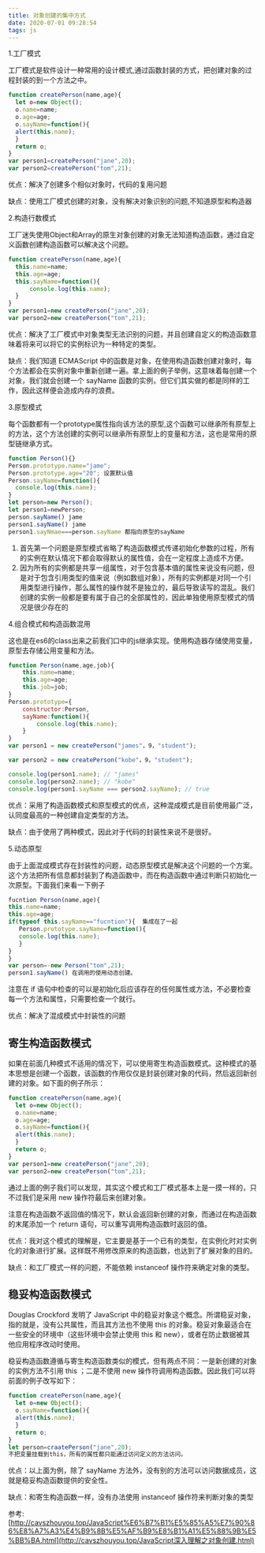 ```yaml
---
title: 对象创建的集中方式
date: 2020-07-01 09:28:54
tags: js
---
```


1.工厂模式

工厂模式是软件设计一种常用的设计模式,通过函数封装的方式，把创建对象的过程封装的到一个方法之中。

<!--more-->

```js
function createPerson(name,age){
  let o=new Object();
  o.name=name;
  o.age=age;
  o.sayName=function(){
  alert(this.name);
  }
  return o;
}
var person1=createPerson("jane",20);
var person2=createPerson("tom",21);
```

优点：解决了创建多个相似对象时，代码的复用问题

缺点：使用工厂模式创建的对象，没有解决对象识别的问题,不知道原型和构造器

2.构造行数模式

工厂迷失使用Object和Array的原生对象创建的对象无法知道构造函数，通过自定义函数创建构造函数可以解决这个问题。

```js
function createPerson(name,age){
  this.name=name;
  this.age=age;
  this.sayName=function(){
      console.log(this.name);
  }  
}
var person1=new createPerson("jane",20);
var person2=new createPerson("tom",21);
```

优点：解决了工厂模式中对象类型无法识别的问题，并且创建自定义的构造函数意味着将来可以将它的实例标识为一种特定的类型。

缺点：我们知道 ECMAScript 中的函数是对象，在使用构造函数创建对象时，每个方法都会在实例对象中重新创建一遍。拿上面的例子举例，这意味着每创建一个对象，我们就会创建一个 sayName 函数的实例，但它们其实做的都是同样的工作，因此这样便会造成内存的浪费。

3.原型模式

每个函数都有一个prototype属性指向该方法的原型,这个函数可以继承所有原型上的方法，这个方法创建的实例可以继承所有原型上的变量和方法，这也是常用的原型链继承方式。

```js
function Person(){}
Person.prototype.name="jame";
Person.prototype.age="20"; 设置默认值
Person.sayName=function(){
  console.log(this.name);
}
let person=new Person();
let person1=newPerson;
person.sayName() jame
person1.sayName() jame
person1.sayNmae===person.sayName 都指向原型的sayName
```

1. 首先第一个问题是原型模式省略了构造函数模式传递初始化参数的过程，所有的实例在默认情况下都会取得默认的属性值，会在一定程度上造成不方便。
2. 因为所有的实例都是共享一组属性，对于包含基本值的属性来说没有问题，但是对于包含引用类型的值来说（例如数组对象），所有的实例都是对同一个引用类型进行操作，那么属性的操作就不是独立的，最后导致读写的混乱。我们创建的实例一般都是要有属于自己的全部属性的，因此单独使用原型模式的情况是很少存在的

4.组合模式和构造函数混用

这也是在es6的class出来之前我们口中的js继承实现。使用构造器存储使用变量，原型去存储公用变量和方法。

```js
function Person(name,age,job){
    this.name=name;
    this.age=age;
    this.job=job;
}
Person.prototype={
    constructor:Person,
    sayName:function(){
        console.log(this.name);
    }
}
var person1 = new createPerson("james"，9，"student");

var person2 = new createPerson("kobe"，9，"student");

console.log(person1.name); // "james"
console.log(person2.name); // "kobe"
console.log(person1.sayName === person2.sayName); // true
```

优点：采用了构造函数模式和原型模式的优点，这种混成模式是目前使用最广泛，认同度最高的一种创建自定类型的方法。

缺点：由于使用了两种模式，因此对于代码的封装性来说不是很好。

5.动态原型

由于上面混成模式存在封装性的问题，动态原型模式是解决这个问题的一个方案。这个方法把所有信息都封装到了构造函数中，而在构造函数中通过判断只初始化一次原型。下面我们来看一下例子

```js
fucntion Person(name,age){
this.name=name;
this.age=age;
if(typeof this.sayName=="fucntion"){  集成在了一起
   Person.prototype.sayName=function(){
   console.log(this.name);
   }
}
}
var person=-new Person("tom",21);
person1.sayName() 在调用的使用动态创建。
```

注意在 if 语句中检查的可以是初始化后应该存在的任何属性或方法，不必要检查每一个方法和属性，只需要检查一个就行。

优点：解决了混成模式中封装性的问题

## 寄生构造函数模式

如果在前面几种模式不适用的情况下，可以使用寄生构造函数模式。这种模式的基本思想是创建一个函数，该函数的作用仅仅是封装创建对象的代码，然后返回新创建的对象。如下面的例子所示：

```js
function createPerson(name,age){
  let o=new Object();
  o.name=name;
  o.age=age;
  o.sayName=function(){
  alert(this.name);
  }
  return o;
}
var person1=new createPerson("jane",20);
var person2=new createPerson("tom",21);
```

通过上面的例子我们可以发现，其实这个模式和工厂模式基本上是一摸一样的，只不过我们是采用 new 操作符最后来创建对象。

注意在构造函数不返回值的情况下，默认会返回新创建的对象，而通过在构造函数的末尾添加一个 return 语句，可以重写调用构造函数时返回的值。

优点：我对这个模式的理解是，它主要是基于一个已有的类型，在实例化时对实例化的对象进行扩展。这样既不用修改原来的构造函数，也达到了扩展对象的目的。

缺点：和工厂模式一样的问题，不能依赖 instanceof 操作符来确定对象的类型。

## 稳妥构造函数模式

Douglas Crockford 发明了 JavaScript 中的稳妥对象这个概念。所谓稳妥对象，指的就是，没有公共属性，而且其方法也不使用 this 的对象。稳妥对象最适合在一些安全的环境中（这些环境中会禁止使用 this 和 new），或者在防止数据被其他应用程序改动时使用。

稳妥构造函数遵循与寄生构造函数类似的模式，但有两点不同：一是新创建的对象的实例方法不引用 this ；二是不使用 new 操作符调用构造函数。因此我们可以将前面的例子改写如下：

```js
function createPerson(name,age){
  let o=new Object();
  o.sayName=function(){
  alert(this.name);
  }
  return o;
}
let person=craatePerson("jane",20);
不把变量挂载到this，所有的属性都只能通过访问定义的方法访问。
```

优点：以上面为例，除了 sayName 方法外，没有别的方法可以访问数据成员，这就是稳妥构造函数提供的安全性。

缺点：和寄生构造函数一样，没有办法使用 instanceof 操作符来判断对象的类型

参考: [http://cavszhouyou.top/JavaScript%E6%B7%B1%E5%85%A5%E7%90%86%E8%A7%A3%E4%B9%8B%E5%AF%B9%E8%B1%A1%E5%88%9B%E5%BB%BA.html](http://cavszhouyou.top/JavaScript深入理解之对象创建.html) 
